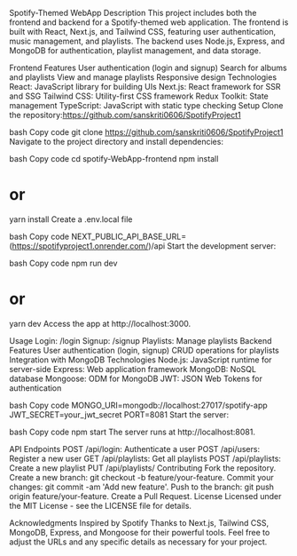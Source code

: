 Spotify-Themed WebApp
Description
This project includes both the frontend and backend for a Spotify-themed web application. The frontend is built with React, Next.js, and Tailwind CSS, featuring user authentication, music management, and playlists. The backend uses Node.js, Express, and MongoDB for authentication, playlist management, and data storage.

Frontend
Features
User authentication (login and signup)
Search for albums and playlists
View and manage playlists
Responsive design
Technologies
React: JavaScript library for building UIs
Next.js: React framework for SSR and SSG
Tailwind CSS: Utility-first CSS framework
Redux Toolkit: State management
TypeScript: JavaScript with static type checking
Setup
Clone the repository:https://github.com/sanskriti0606/SpotifyProject1

bash
Copy code
git clone https://github.com/sanskriti0606/SpotifyProject1
Navigate to the project directory and install dependencies:

bash
Copy code
cd spotify-WebApp-frontend
npm install
# or
yarn install
Create a .env.local file 

bash
Copy code
NEXT_PUBLIC_API_BASE_URL=(https://spotifyproject1.onrender.com/)/api
Start the development server:

bash
Copy code
npm run dev
# or
yarn dev
Access the app at http://localhost:3000.

Usage
Login: /login
Signup: /signup
Playlists: Manage playlists
Backend
Features
User authentication (login, signup)
CRUD operations for playlists
Integration with MongoDB
Technologies
Node.js: JavaScript runtime for server-side
Express: Web application framework
MongoDB: NoSQL database
Mongoose: ODM for MongoDB
JWT: JSON Web Tokens for authentication

bash
Copy code
MONGO_URI=mongodb://localhost:27017/spotify-app
JWT_SECRET=your_jwt_secret
PORT=8081
Start the server:

bash
Copy code
npm start
The server runs at http://localhost:8081.

API Endpoints
POST /api/login: Authenticate a user
POST /api/users: Register a new user
GET /api/playlists: Get all playlists
POST /api/playlists: Create a new playlist
PUT /api/playlists/
Contributing
Fork the repository.
Create a new branch: git checkout -b feature/your-feature.
Commit your changes: git commit -am 'Add new feature'.
Push to the branch: git push origin feature/your-feature.
Create a Pull Request.
License
Licensed under the MIT License - see the LICENSE file for details.

Acknowledgments
Inspired by Spotify
Thanks to Next.js, Tailwind CSS, MongoDB, Express, and Mongoose for their powerful tools.
Feel free to adjust the URLs and any specific details as necessary for your project.
